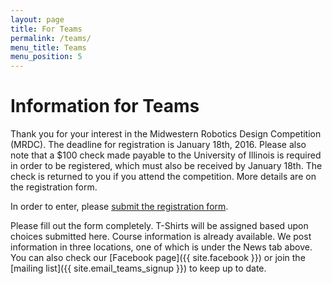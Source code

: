 ```yaml
---
layout: page
title: For Teams
permalink: /teams/
menu_title: Teams
menu_position: 5
---
```


# Information for Teams

Thank you for your interest in the Midwestern Robotics Design Competition (MRDC).
The deadline for registration is January 18th, 2016. Please also note that a $100 check made payable to the University of Illinois 
is required in order to be registered, which must also be received by January 18th. The check is returned to you if you attend the competition.
More details are on the registration form.

In order to enter, please [submit the registration form](
https://docs.google.com/forms/d/1Xr9dzkjpCRjQ91nWgQXke_X5-HLOtqoY-s49SdJGtxA/viewform
).

Please fill out the form completely. T-Shirts will be assigned based upon choices submitted here.
Course information is already available. We post information in three locations, one of which is under the News tab above.
You can also check our [Facebook page]({{ site.facebook }}) or join the [mailing list]({{ site.email_teams_signup }}) to keep up to date.

